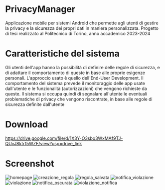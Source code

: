 # PrivacyManager
Applicazione mobile per sistemi Android che permette agli utenti di gestire la privacy e la sicurezza dei propri dati in maniera personalizzata.
Progetto di tesi realizzato al Politecnico di Torino, anno accademico 2023-2024

# Caratteristiche del sistema
Gli utenti dell'app hanno la possibilità di definire delle regole di sicurezza, e di adattare il comportamento di queste in base alle proprie esigenze personali. L'approccio usato è quello dell'End-User Development.
Il comportamento del sistema prevede il monitoraggio delle app usate dall'utente e le funzionalità (autorizzazioni) che vengono richieste da queste. Il sistema si occupa quindi di segnalare all'utente le eventuali problematiche di privacy che vengono riscontrate, in base alle regole di sicurezza definite dall'utente

# Download
https://drive.google.com/file/d/1X3Y-O3sbo3WxMAf9TJ-QUvJ8ktrf5WZF/view?usp=drive_link

# Screenshot
![homepage](./img/homepage.jpg)
![creazione_regola](./img/creazione_regola.jpg)
![regola_salvata](./img/regola_salvata.jpg)
![notifica_violazione](./img/notifica_violazione.jpg)
![violazione](./img/violazione.jpg)
![notifica_oscurata](./img/notifica_oscurata.jpg)
![violazione_notifica](./img/violazione_notifica.jpg)
